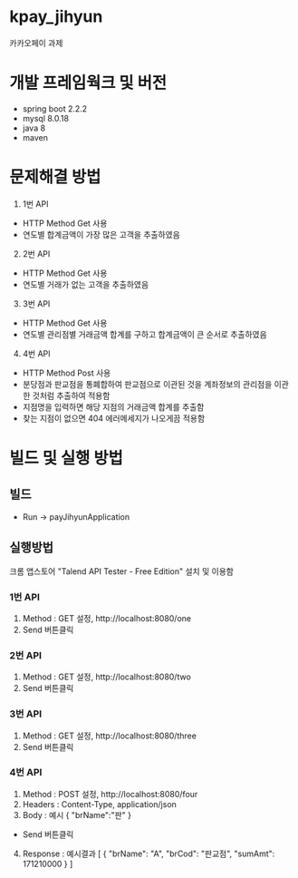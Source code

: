 # kpay_jihyun
카카오페이 과제

# 개발 프레임웍크 및 버전

- spring boot 2.2.2
- mysql 8.0.18
- java 8
- maven

# 문제해결 방법

1. 1번 API
* HTTP Method Get 사용
* 연도별 합계금액이 가장 많은 고객을 추출하였음

2. 2번 API
* HTTP Method Get 사용
* 연도별 거래가 없는 고객을 추출하였음

3. 3번 API
* HTTP Method Get 사용
* 연도별 관리점별 거래금액 합계를 구하고 합계금액이 큰 순서로 추출하였음

4. 4번 API
* HTTP Method Post 사용
* 분당점과 판교점을 통폐합하여 판교점으로 이관된 것을 계좌정보의 관리점을 이관한 것처럼 추출하여 적용함
* 지점명을 입력하면 해당 지점의 거래금액 합계를 추출함
* 찾는 지점이 없으면 404 에러메세지가 나오게끔 적용함

# 빌드 및 실행 방법

## 빌드
- Run -> payJihyunApplication

## 실행방법
크롬 앱스토어 "Talend API Tester - Free Edition" 설치 및 이용함

### 1번 API
1. Method : GET 설정, http://localhost:8080/one
2. Send 버튼클릭

### 2번 API
1. Method : GET 설정, http://localhost:8080/two
2. Send 버튼클릭

### 3번 API
1. Method : GET 설정, http://localhost:8080/three
2. Send 버튼클릭

### 4번 API
1. Method : POST 설정, http://localhost:8080/four
2. Headers : Content-Type, application/json
3. Body : 예시
{
  "brName":"판"
}
- Send 버튼클릭

4. Response : 예시결과
[
{
"brName": "A",
"brCod": "판교점",
"sumAmt": 171210000
}
]
